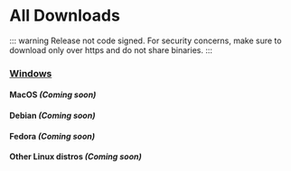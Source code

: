 # All Downloads

::: warning
Release not code signed. For security concerns, make sure to download only over https and do not share binaries.
:::

<!-- ### [Windows Installer](https://github.com/Nishkalkashyap/quark-release/releases/download/v0.1.0-alpha.0/Quark-win-0.1.0.exe) -->
### [Windows <Badge vertical="middle" text="x64"/><Badge vertical="middle" text="(.exe)"/>](https://storage.googleapis.com/quark-auto-update/Quark-win-0.1.3.exe)

#### MacOS <Badge text="x64"/><Badge text="(.app)"/> _(Coming soon)_
#### Debian <Badge text="x64"/><Badge text="(.deb)"/> _(Coming soon)_
#### Fedora <Badge text="x64"/><Badge text="(.rpm)"/> _(Coming soon)_
#### Other Linux distros <Badge text="x64"/><Badge text="(.AppImage)"/> _(Coming soon)_
